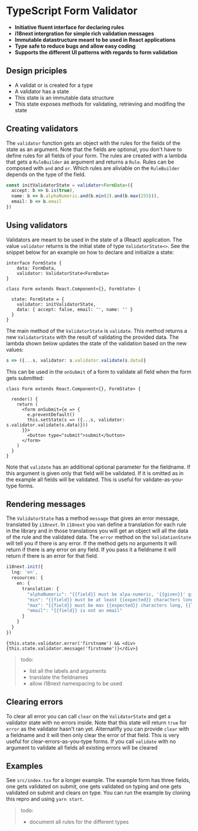 # TypeScript Form Validator

* **Initiative fluent interface for declaring rules**
* **i18next intergration for simple rich validation messages**
* **Immutable datastructure meant to be used in React applications**
* **Type safe to reduce bugs and allow easy coding**
* **Supports the different UI patterns with regards to form validation**

## Design priciples

* A validat or is created for a type
* A validator has a state
* This state is an immutable data structure
* This state exposes methods for validating, retrieving and modifing the state

## Creating validators

The `validator` function gets an object with the rules for the fields of the state as an argument. Note that the fields are optional, you don't have to define rules for all fields of your form. The rules are created with a lambda that gets a `RuleBuilder` as argument and returns a `Rule`. Rules can be composed with `and` and `or`. Which rules are aliviable on the `RuleBuilder` depends on the type of the field.

```ts
const initValidatorState = validator<FormData>({
  accept: b => b.is(true),
  name: b => b.alphaNumeric.and(b.min(2).and(b.max(255))),
  email: b => b.email
})
```

## Using validators

Validators are meant to be used in the state of a (React) application. The value `validator` returns is the initial state of type `ValidatorState<>`. See the snippet below for an example on how to declare and initialize a state:

```tsx
interface FormState {
    data: FormData,
    validator: ValidatorState<FormData>
}

class Form extends React.Component<{}, FormState> {

  state: FormState = {
    validator: initValidatorState,
    data: { accept: false, email: '', name: '' }
  }
}
```

The main method of the `ValidatorState` is `validate`. This method returns a new `ValidatorState` with the result of validating the provided data. The lambda shown below updates the state of the validation based on the new values: 
```ts
s => ({...s, validator: s.validator.validate(s.data)}
```

This can be used in the `onSubmit` of a form to validate all field when the form gets submitted:
```tsx
class Form extends React.Component<{}, FormState> {

  render() {
    return (
      <form onSubmit={e => {
        e.preventDefault()
        this.setState(s => ({...s, validator: s.validator.validate(s.data)}))
      }}>
        <button type="submit">submit</button>
      </form>
    )
  }
}
```

Note that `validate` has an additional optional parameter for the fieldname. If this argument is given only that field will be validated. If it is omitted as in the example all fields will be validated. This is useful for validate-as-you-type forms.

## Rendering messages

The `ValidatorState` has a method `message` that gives an error message, translated by `i18next`. In `i18next` you van define a translation for each rule in the library and in those translations you will get an object will all the data of the rule and the validated data. The `error` method on the `ValidationState` will tell you if there is any error. If the method gets no arguments it will return if there is any error on any field. If you pass it a fieldname it will return if there is an error for that field.

```ts
i18next.init({
  lng: 'en',
  resources: {
    en: {
      translation: {
        "alphaNumeric": "{{field}} must be alpa-numeric, '{{given}}' given",
        "min": "{{field}} must be at least {{expected}} characters long, {{length}} given",
        "max": "{{field}} must be max {{expected}} characters long, {{length}} given",
        "email": "{{field}} is not an email"
      }
    }
  }
})
```

```tsx
{this.state.validator.error('firstname') && <div>{this.state.validator.message('firstname')}</div>}
```

> todo:
> - list all the labels and arguments
> - translate the fieldnames
> - allow i18next namespacing to be used

## Clearing errors

To clear all error you can call `clear` on the `ValidatorState` and get a validator state with no errors inside. Note that this state will return `true` for `error` as the validator hasn't ran yet. Alternatifly you can provide `clear` with a fieldname and it will then only clear the error of that field. This is very useful for clear-errors-as-you-type forms. If you call `validate` with no argument to validate all fields all existing errors will be cleared

## Examples

See `src/index.tsx` for a longer example. The example form has three fields, one gets validated on submit, one gets validated on typing and one gets validated on submit and clears on type. You can run the example by cloning this repro and using `yarn start`.

> todo:
> - document all rules for the different types
